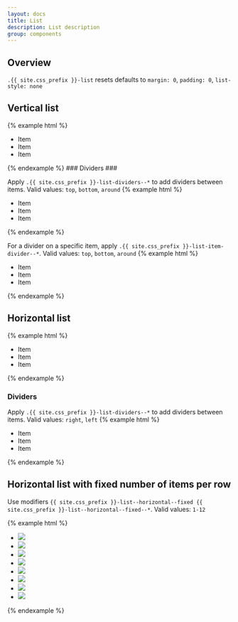```yaml
---
layout: docs
title: List
description: List description
group: components
---
```

## Overview ##
`.{{ site.css_prefix }}-list` resets defaults to `margin: 0`, `padding: 0`, `list-style: none`

## Vertical list ##
{% example html %}
<ul class="{{ site.css_prefix }}-list">
   <li class="{{ site.css_prefix }}-list__item">
      Item
   </li>
   <li class="{{ site.css_prefix }}-list__item">
      Item
   </li>
   <li class="{{ site.css_prefix }}-list__item">
      Item
   </li>
</ul>
{% endexample %}
### Dividers ###

Apply `.{{ site.css_prefix }}-list-dividers--*` to add dividers between items. Valid values: `top`, `bottom`, `around` 
{% example html %}
<ul class="{{ site.css_prefix }}-list {{ site.css_prefix }}-list-dividers--top">
   <li class="{{ site.css_prefix }}-list__item">
      Item
   </li>
   <li class="{{ site.css_prefix }}-list__item">
      Item
   </li>
   <li class="{{ site.css_prefix }}-list__item">
      Item
   </li>
</ul>
{% endexample %}

For a divider on a specific item, apply `.{{ site.css_prefix }}-list-item-divider--*`. Valid values: `top`, `bottom`, `around` 
{% example html %}
<ul class="{{ site.css_prefix }}-list">
   <li class="{{ site.css_prefix }}-list__item">
      Item
   </li>
   <li class="{{ site.css_prefix }}-list__item {{ site.css_prefix }}-list-item-divider--bottom">
      Item
   </li>
   <li class="{{ site.css_prefix }}-list__item">
      Item
   </li>
</ul>
{% endexample %}

## Horizontal list ##
{% example html %}
<ul class="{{ site.css_prefix }}-list {{ site.css_prefix }}-list--horizontal">
   <li class="{{ site.css_prefix }}-list__item">
      Item
   </li>
   <li class="{{ site.css_prefix }}-list__item">
      Item
   </li>
   <li class="{{ site.css_prefix }}-list__item">
      Item
   </li>
</ul>
{% endexample %}

### Dividers ###
Apply `.{{ site.css_prefix }}-list-dividers--*` to add dividers between items. Valid values: `right`, `left` 
{% example html %}
<ul class="{{ site.css_prefix }}-list {{ site.css_prefix }}-list--horizontal {{ site.css_prefix }}-list-dividers--left">
   <li class="{{ site.css_prefix }}-list__item">
      Item
   </li>
   <li class="{{ site.css_prefix }}-list__item">
      Item
   </li>
   <li class="{{ site.css_prefix }}-list__item">
      Item
   </li>
</ul>
{% endexample %}

## Horizontal list with fixed number of items per row ##
Use modifiers `{{ site.css_prefix }}-list--horizontal--fixed {{ site.css_prefix }}-list--horizontal--fixed--*`. Valid values: `1-12`
 
{% example html %}
<ul class="{{ site.css_prefix }}-list {{ site.css_prefix }}-list--horizontal--fixed {{ site.css_prefix }}-list--horizontal--fixed--4">
   <li class="{{ site.css_prefix }}-list__item">
      <img src="https://placehold.it/100x100&text=1">
   </li>
   <li class="{{ site.css_prefix }}-list__item">
      <img src="https://placehold.it/100x100&text=2">   
   </li>
   <li class="{{ site.css_prefix }}-list__item">
      <img src="https://placehold.it/100x100&text=3">
   </li>
   <li class="{{ site.css_prefix }}-list__item">
      <img src="https://placehold.it/100x100&text=4">
   </li>
   <li class="{{ site.css_prefix }}-list__item">
      <img src="https://placehold.it/100x100&text=5">
   </li>
   <li class="{{ site.css_prefix }}-list__item">
      <img src="https://placehold.it/100x100&text=6">   
   </li>
   <li class="{{ site.css_prefix }}-list__item">
      <img src="https://placehold.it/100x100&text=7">
   </li>
   <li class="{{ site.css_prefix }}-list__item">
      <img src="https://placehold.it/100x100&text=8">
   </li>
</ul>
{% endexample %}

